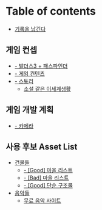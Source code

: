 # Table of contents

* [기록을 남긴다](README.md)

## 게임 컨셉

* [- 발더스3 + 패스파인더](undefined-1/3-+.md)
* [- 게임 컨텐츠](undefined/undefined.md)
* [- 스토리](undefined/undefined-1/README.md)
  * [소설 같은 이세계생활](undefined/undefined-1/undefined.md)

## 게임 개발 계획

* [- 카메라](undefined-2/undefined.md)

## 사용 후보 Asset List

* [건물들](asset-list/undefined/README.md)
  * [- \[Good\] 마을 리스트](asset-list/good.md)
  * [- \[Bad\] 마을 리스트](asset-list/bad.md)
  * [- \[Good\] 단순 구조물](asset-list/good-1.md)
* [음악들](asset-list/undefined-1/README.md)
  * [무료 음악 사이트](asset-list/undefined-1/undefined.md)

